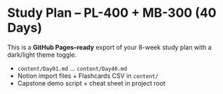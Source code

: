 # Study Plan – PL-400 + MB-300 (40 Days)
This is a **GitHub Pages–ready** export of your 8-week study plan with a dark/light theme toggle.

- `content/Day01.md` … `content/Day40.md`
- Notion import files + Flashcards CSV in `content/`
- Capstone demo script + cheat sheet in project root
